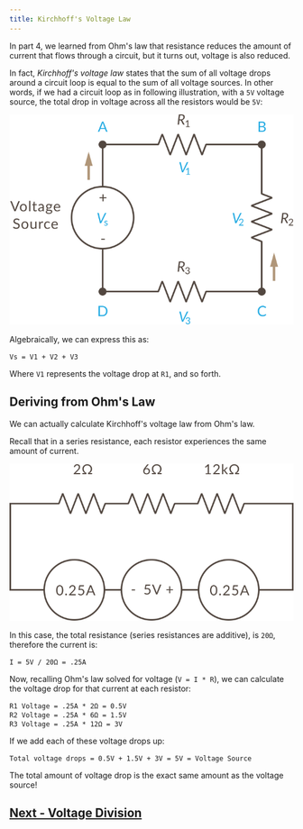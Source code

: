 ```yaml
---
title: Kirchhoff's Voltage Law
---
```


In part 4, we learned from Ohm's law that resistance reduces the amount of current that flows through a circuit, but it turns out, voltage is also reduced.

In fact, _Kirchhoff's voltage law_ states that the sum of all voltage drops around a circuit loop is equal to the sum of all voltage sources. In other words, if we had a circuit loop as in following illustration, with a `5V` voltage source, the total drop in voltage across all the resistors would be `5V`:

![](../Kirchhoffs_Voltage_Law.svg)

Algebraically, we can express this as:

```
Vs = V1 + V2 + V3
```
Where `V1` represents the voltage drop at `R1`, and so forth.

## Deriving from Ohm's Law

We can actually calculate Kirchhoff's voltage law from Ohm's law. 

Recall that in a series resistance, each resistor experiences the same amount of current.

![](../VoltageLaw_Calculation_Circuit.svg)

In this case, the total resistance (series resistances are additive), is `20Ω`, therefore the current is:

```
I = 5V / 20Ω = .25A
```

Now, recalling Ohm's law solved for voltage (`V = I * R`), we can calculate the voltage drop for that current at each resistor:

```
R1 Voltage = .25A * 2Ω = 0.5V
R2 Voltage = .25A * 6Ω = 1.5V
R3 Voltage = .25A * 12Ω = 3V
```

If we add each of these voltage drops up:

```
Total voltage drops = 0.5V + 1.5V + 3V = 5V = Voltage Source
```

The total amount of voltage drop is the exact same amount as the voltage source!


## [Next - Voltage Division](../Voltage_Division)

<br/>